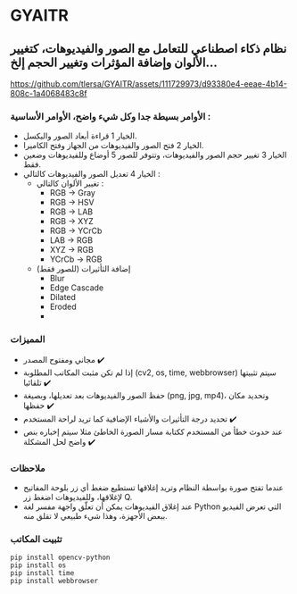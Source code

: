# GYAITR
## نظام ذكاء اصطناعي للتعامل مع الصور والفيديوهات، كتغيير الألوان وإضافة المؤثرات وتغيير الحجم إلخ...

https://github.com/tlersa/GYAITR/assets/111729973/d93380e4-eeae-4b14-808c-1a4068483c8f

### الأوامر بسيطة جدا وكل شيء واضح، الأوامر الأساسية :
- الخيار 1 قراءة أبعاد الصور والبكسل.
- الخيار 2 فتح الصور والفيديوهات من الجهاز وفتح الكاميرا.
- الخيار 3 تغيير حجم الصور والفيديوهات، وتتوفر للصور 5 أوضاع وللفيديوهات وضعين فقط.
- الخيار 4 تعديل الصور والفيديوهات كالتالي :
  - تغيير الألوان كالتالي : 
    - RGB → Gray
    - RGB → HSV
    - RGB → LAB
    - RGB → XYZ
    - RGB → YCrCb
    - LAB → RGB
    - XYZ → RGB
    - YCrCb → RGB
  - إضافة الثأثيرات (للصور فقط)
    - Blur
    - Edge Cascade
    - Dilated
    - Eroded
    - 
### المميزات
- مجاني ومفتوح المصدر ✔️
- إذا لم تكن مثبت المكاتب المطلوبة (cv2, os, time, webbrowser) سيتم تثبيتها تلقائيا ✔️
- حفظ الصور والفيديوهات بعد تعديلها، وبصيغة (png, jpg, mp4)، وتحديد مكان حفظها ✔️
- تحديد درجة التأثيرات والأشياء الإضافية كما تريد لراحة المستخدم ✔️
- عند حدوث خطأ من المستخدم ككتابة مسار الصورة الخاطئ مثلا سيتم إخباره بنص واضح لحل المشكلة ✔️
  
### ملاحظات
- عندما تفتح صورة بواسطة النظام وتريد إغلاقها تستطيع ضغط أي زر بلوحة المفاتيح لإغلاقها، وللفيديوهات اضغط زر Q.
- عند إغلاق الفيديوهات يمكن أن تعلّق واجهة مفسر لغة Python التي تعرض الفيديو ببعض الأجهزة، وهذا شيء طبيعي لا تقلق منه.

### تثبيت المكاتب
```
pip install opencv-python
pip install os
pip install time
pip install webbrowser
```
